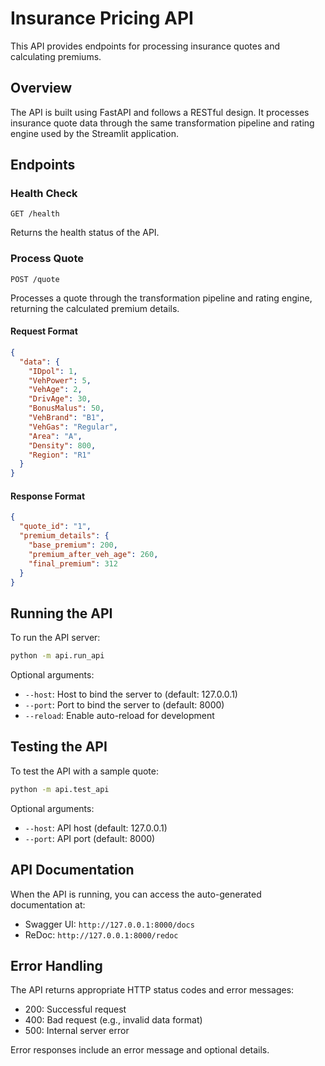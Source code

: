 # Insurance Pricing API

This API provides endpoints for processing insurance quotes and calculating premiums.

## Overview

The API is built using FastAPI and follows a RESTful design. It processes insurance quote data through the same transformation pipeline and rating engine used by the Streamlit application.

## Endpoints

### Health Check

```
GET /health
```

Returns the health status of the API.

### Process Quote

```
POST /quote
```

Processes a quote through the transformation pipeline and rating engine, returning the calculated premium details.

#### Request Format

```json
{
  "data": {
    "IDpol": 1,
    "VehPower": 5,
    "VehAge": 2,
    "DrivAge": 30,
    "BonusMalus": 50,
    "VehBrand": "B1",
    "VehGas": "Regular",
    "Area": "A",
    "Density": 800,
    "Region": "R1"
  }
}
```

#### Response Format

```json
{
  "quote_id": "1",
  "premium_details": {
    "base_premium": 200,
    "premium_after_veh_age": 260,
    "final_premium": 312
  }
}
```

## Running the API

To run the API server:

```bash
python -m api.run_api
```

Optional arguments:
- `--host`: Host to bind the server to (default: 127.0.0.1)
- `--port`: Port to bind the server to (default: 8000)
- `--reload`: Enable auto-reload for development

## Testing the API

To test the API with a sample quote:

```bash
python -m api.test_api
```

Optional arguments:
- `--host`: API host (default: 127.0.0.1)
- `--port`: API port (default: 8000)

## API Documentation

When the API is running, you can access the auto-generated documentation at:

- Swagger UI: `http://127.0.0.1:8000/docs`
- ReDoc: `http://127.0.0.1:8000/redoc`

## Error Handling

The API returns appropriate HTTP status codes and error messages:

- 200: Successful request
- 400: Bad request (e.g., invalid data format)
- 500: Internal server error

Error responses include an error message and optional details. 